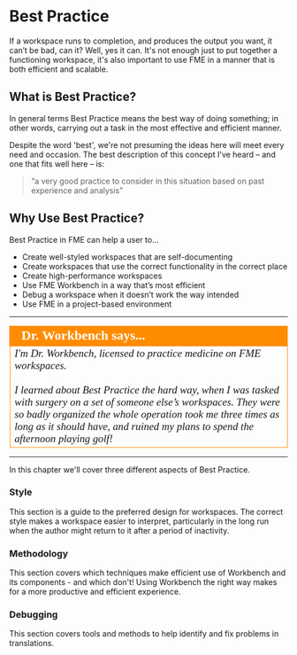 # Best Practice #

If a workspace runs to completion, and produces the output you want, it can’t be bad, can it? Well, yes it can. It's not enough just to put together a functioning workspace, it's also important to use FME in a manner that is both efficient and scalable.

 
## What is Best Practice? ##
In general terms Best Practice means the best way of doing something; in other words, carrying out a task in the most effective and efficient manner.

Despite the word 'best', we're not presuming the ideas here will meet every need and occasion. The best description of this concept I've heard – and one that fits well here – is:

> “a very good practice to consider in this situation based on past experience and analysis”


## Why Use Best Practice? ##
Best Practice in FME can help a user to…

- Create well-styled workspaces that are self-documenting
- Create workspaces that use the correct functionality in the correct place
- Create high-performance workspaces
- Use FME Workbench in a way that’s most efficient
- Debug a workspace when it doesn’t work the way intended
- Use FME in a project-based environment

---

<!--Person X Says Section-->

<table style="border-spacing: 0px">
<tr>
<td style="vertical-align:middle;background-color:darkorange;border: 2px solid darkorange">
<i class="fa fa-quote-left fa-lg fa-pull-left fa-fw" style="color:white;padding-right: 12px;vertical-align:text-top"></i>
<span style="color:white;font-size:x-large;font-weight: bold;font-family:serif">Dr. Workbench says...</span>
</td>
</tr>

<tr>
<td style="border: 1px solid darkorange">
<span style="font-family:serif; font-style:italic; font-size:larger">
I'm Dr. Workbench, licensed to practice medicine on FME workspaces.
<br><br>I learned about Best Practice the hard way, when I was tasked with surgery on a set of someone else’s workspaces. They were so badly organized the whole operation took me three times as long as it should have, and ruined my plans to spend the afternoon playing golf!
</span>
</td>
</tr>
</table>

---

In this chapter we'll cover three different aspects of Best Practice.

### Style ###
This section is a guide to the preferred design for workspaces. The correct style makes a workspace easier to interpret, particularly in the long run when the author might return to it after a period of inactivity.

### Methodology ###
This section covers which techniques make efficient use of Workbench and its components - and which don't! Using Workbench the right way makes for a more productive and efficient experience.

### Debugging ###
This section covers tools and methods to help identify and fix problems in translations.